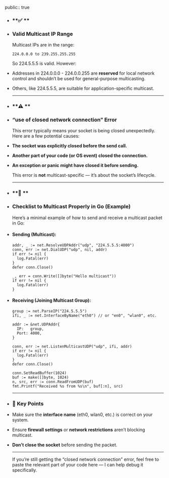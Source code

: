 public:: true

- ### **✅ **
- ### **Valid Multicast IP Range**
  
  Multicast IPs are in the range:
  
  ```
  224.0.0.0 to 239.255.255.255
  ```
  
  So 224.5.5.5 is valid. However:
- Addresses in 224.0.0.0 - 224.0.0.255 are **reserved** for local network control and shouldn’t be used for general-purpose multicasting.
- Others, like 224.5.5.5, are suitable for application-specific multicast.
  
  ---
- ### **⚠️ **
- ### **“use of closed network connection” Error**
  
  This error typically means your socket is being closed unexpectedly. Here are a few potential causes:
- **The socket was explicitly closed before the send call.**
- **Another part of your code (or OS event) closed the connection.**
- **An exception or panic might have closed it before sending.**
  
  This error is **not** multicast-specific — it’s about the socket’s lifecycle.
  
  ---
- ### **🔧 **
- ### **Checklist to Multicast Properly in Go (Example)**
  
  Here’s a minimal example of how to send and receive a multicast packet in Go:
- #### **Sending (Multicast):**
  
  ```
  addr, _ := net.ResolveUDPAddr("udp", "224.5.5.5:4000")
  conn, err := net.DialUDP("udp", nil, addr)
  if err != nil {
    log.Fatal(err)
  }
  defer conn.Close()
  
  _, err = conn.Write([]byte("Hello multicast"))
  if err != nil {
    log.Fatal(err)
  }
  ```
- #### **Receiving (Joining Multicast Group):**
  
  ```
  group := net.ParseIP("224.5.5.5")
  ifi, _ := net.InterfaceByName("eth0") // or "en0", "wlan0", etc.
  
  addr := &net.UDPAddr{
    IP:   group,
    Port: 4000,
  }
  
  conn, err := net.ListenMulticastUDP("udp", ifi, addr)
  if err != nil {
    log.Fatal(err)
  }
  defer conn.Close()
  
  conn.SetReadBuffer(1024)
  buf := make([]byte, 1024)
  n, src, err := conn.ReadFromUDP(buf)
  fmt.Printf("Received %s from %s\n", buf[:n], src)
  ```
  
  ---
- ### **🧠 Key Points**
- Make sure the **interface name** (eth0, wlan0, etc.) is correct on your system.
- Ensure **firewall settings** or **network restrictions** aren’t blocking multicast.
- **Don’t close the socket** before sending the packet.
  
  ---
  
  If you’re still getting the “closed network connection” error, feel free to paste the relevant part of your code here — I can help debug it specifically.